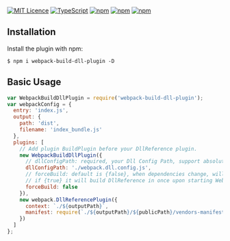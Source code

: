 [![MIT Licence](https://img.shields.io/badge/licence-MIT-blue.svg)](https://opensource.org/licenses/mit-license.php) 
[![TypeScript](https://img.shields.io/badge/soucre-TypeScript-blue.svg)](https://github.com/myxvisual/webpack-build-dll-plugin)
[![npm](https://img.shields.io/badge/webpack--build--dllplugin-1.2.0-green.svg?style=flat)](https://www.npmjs.com/package/webpack-build-dll-plugin)
[![npm](https://img.shields.io/badge/dowloads-300%2B-blue.svg)](https://www.npmjs.com/package/webpack-build-dll-plugin)
[![npm](https://img.shields.io/badge/denpendencies-up--to--date-brightgreen.svg)](https://www.npmjs.com/package/webpack-build-dll-plugin)

Installation
------------
Install the plugin with npm:
```shell
$ npm i webpack-build-dll-plugin -D
```
Basic Usage
-----------

```javascript
var WebpackBuildDllPlugin = require('webpack-build-dll-plugin');
var webpackConfig = {
  entry: 'index.js',
  output: {
    path: 'dist',
    filename: 'index_bundle.js'
  },
  plugins: [
    // Add plugin BuildPlugin before your DllReference plugin.
    new WebpackBuildDllPlugin({
      // dllConfigPath: required, your Dll Config Path, support absolute path.
      dllConfigPath: './webpack.dll.config.js',
      // forceBuild: default is {false}, when dependencies change, will rebuild DllReference files
      // if {true} it will build DllReference in once upon starting Webpack.
      forceBuild: false
    }),
    new webpack.DllReferencePlugin({
      context: `./${outputPath}`,
      manifest: require(`./${outputPath}/${publicPath}/vendors-manifest${__DEV__ ? '.dev' : '.prod'}.json`)
    })
  ]
};
```
